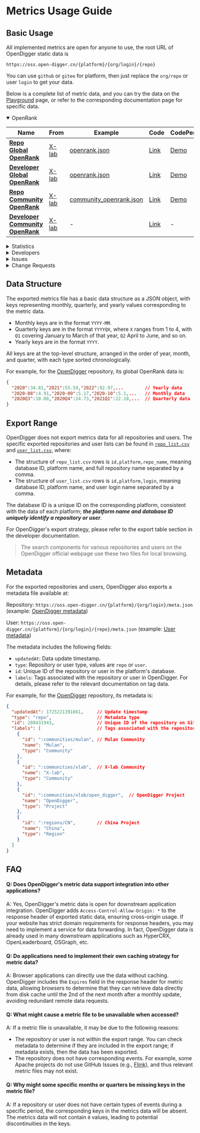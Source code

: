 # Metrics Usage Guide

## Basic Usage

All implemented metrics are open for anyone to use, the root URL of OpenDigger static data is

`https://oss.open-digger.cn/{platform}/{org/login}/{repo}`

You can use `github` or `gitee` for platform, then just replace the `org/repo` or user `login` to get your data.

Below is a complete list of metric data, and you can try the data on the [Playground](playground) page, or refer to the corresponding documentation page for specific data.

<!-- OPENRANK -->
<details id="elevatedbtn" open>
  <summary>OpenRank</summary>
  <table>
    <thead>
      <tr>
        <th width="30%">Name</th>
        <th width="10%">From</th>
        <th width="40%">Example</th>
        <th width="10%">Code</th>
        <th>CodePen</th>
      </tr>
    </thead>
    <tbody>
      <tr>
        <td class="centered-cell"><a href="metrics/openrank/global_openrank"><b>Repo Global OpenRank</b></a></td>
        <td class="centered-cell"><a href="https://blog.frankzhao.cn/how_to_measure_open_source_2/">X-lab</a></td>
        <td class="centered-cell"><a href="https://oss.open-digger.cn/github/X-lab2017/open-digger/openrank.json">openrank.json</a></td>
        <td class="centered-cell"><a href="https://github.com/X-lab2017/open-digger/blob/master/src/metrics/indices.ts#L25">Link</a></td>
        <td class="centered-cell"><a href="https://codepen.io/frank-zsy/pen/bGjyqQj?type=openrank">Demo</a></td>
      </tr>
      <tr>
        <td class="centered-cell"><a href="metrics/openrank/global_openrank"><b>Developer Global OpenRank</b></a></td>
        <td class="centered-cell"><a href="https://blog.frankzhao.cn/how_to_measure_open_source_3/">X-lab</a></td>
        <td class="centered-cell"><a href="https://oss.open-digger.cn/github/frank-zsy/openrank.json">openrank.json</a></td>
        <td class="centered-cell"><a href="https://github.com/X-lab2017/open-digger/blob/master/src/metrics/indices.ts#L57">Link</a></td>
        <td class="centered-cell"><a href="https://codepen.io/frank-zsy/pen/bGjyqQj?type=openrank&name=frank-zsy">Demo</a></td>
      </tr>
      <tr>
        <td class="centered-cell"><a href="metrics/openrank/community_openrank"><b>Repo Community OpenRank</b></a></td>
        <td class="centered-cell"><a href="https://blog.frankzhao.cn/how_to_measure_open_source_3/">X-lab</a></td>
        <td class="centered-cell"><a href="https://oss.open-digger.cn/github/X-lab2017/open-digger/community_openrank.json">community_openrank.json</a></td>
        <td class="centered-cell"><a href="https://github.com/X-lab2017/open-digger/blob/master/src/metrics/indices.ts#L94">Link</a></td>
        <td class="centered-cell"><a href="https://codepen.io/frank-zsy/pen/abjMXBV">Demo</a></td>
      </tr>
      <tr>
        <td class="centered-cell"><a href="metrics/openrank/community_openrank"><b>Developer Community OpenRank</b></a></td>
        <td class="centered-cell"><a href="https://blog.frankzhao.cn/how_to_measure_open_source_3/">X-lab</a></td>
        <td class="centered-cell">-</td>
        <td class="centered-cell"><a href="https://github.com/X-lab2017/open-digger/blob/master/src/metrics/indices.ts#L176">Link</a></td>
        <td class="centered-cell">-</td>
      </tr>
    </tbody>
  </table>
</details>

<!-- STATISTICS -->
<details id="elevatedbtn">
  <summary>Statistics</summary>
  <table>
    <thead>
      <tr>
        <th width="30%">Name</th>
        <th width="10%">From</th>
        <th width="40%">Example</th>
        <th width="10%">Code</th>
        <th>CodePen</th>
      </tr>
    </thead>
    <tbody>
      <tr>
        <td class="centered-cell" rowspan="2"><a href="metrics/activity"><b>Repo Activity</b></a></td>
        <td class="centered-cell" rowspan="2"><a href="https://blog.frankzhao.cn/how_to_measure_open_source_1/">X-lab</a></td>
        <td class="centered-cell"><a href="https://oss.open-digger.cn/github/X-lab2017/open-digger/activity.json">activity.json</a></td>
        <td class="centered-cell" rowspan="2"><a href="https://github.com/X-lab2017/open-digger/blob/master/src/metrics/indices.ts#L277">Link</a></td>
        <td class="centered-cell"><a href="https://codepen.io/frank-zsy/pen/bGjyqQj?type=activity">Demo</a></td>
      </tr>
      <tr>
        <td class="centered-cell"><a href="https://oss.open-digger.cn/github/X-lab2017/open-digger/activity_details.json">activity_details.json</a></td>
        <td class="centered-cell"><a href="https://codepen.io/tyn1998/pen/KKGxVrm">Demo</a></td>
      </tr>
      <tr>
        <td class="centered-cell" rowspan="2"><a href="metrics/activity"><b>Developer Activity</b></a></td>
        <td class="centered-cell" rowspan="2"><a href="https://blog.frankzhao.cn/how_to_measure_open_source_1/">X-lab</a></td>
        <td class="centered-cell"><a href="https://oss.open-digger.cn/github/frank-zsy/activity.json">activity.json</a></td>
        <td class="centered-cell" rowspan="2"><a href="https://github.com/X-lab2017/open-digger/blob/master/src/metrics/indices.ts#L338">Link</a></td>
        <td class="centered-cell"><a href="https://codepen.io/frank-zsy/pen/bGjyqQj?type=activity">Demo</a></td>
      </tr>
      <tr>
        <td class="centered-cell"><a href="https://oss.open-digger.cn/github/frank-zsy/activity_details.json">activity_details.json</a></td>
        <td class="centered-cell">-</td>
      </tr>
      <tr>
        <td class="centered-cell">Stars</td>
        <td class="centered-cell">X-lab</td>
        <td class="centered-cell"><a href="https://oss.open-digger.cn/github/X-lab2017/open-digger/stars.json">stars.json</a></td>
        <td class="centered-cell"><a href="https://github.com/X-lab2017/open-digger/blob/master/src/metrics/metrics.ts#L18">Link</a></td>
        <td class="centered-cell"><a href="https://codepen.io/frank-zsy/pen/MWBdpNg?type=stars">Demo</a></td>
      </tr>
      <tr>
        <td class="centered-cell"><a href="metrics/technical_fork"><b>Technical Fork</b></a></td>
        <td class="centered-cell"><a href="https://chaoss.community/metric-technical-fork/">CHAOSS</a></td>
        <td class="centered-cell"><a href="https://oss.open-digger.cn/github/X-lab2017/open-digger/technical_fork.json">technical_fork.json</a></td>
        <td class="centered-cell"><a href="https://github.com/X-lab2017/open-digger/blob/master/src/metrics/chaoss.ts#L12">Link</a></td>
        <td class="centered-cell"><a href="https://codepen.io/frank-zsy/pen/MWBdpNg?type=technical_fork">Demo</a></td>
      </tr>
      <tr>
        <td class="centered-cell">Attention</td>
        <td class="centered-cell">X-lab</td>
        <td class="centered-cell"><a href="https://oss.open-digger.cn/github/X-lab2017/open-digger/attention.json">attention.json</a></td>
        <td class="centered-cell"><a href="https://github.com/X-lab2017/open-digger/blob/master/src/metrics/indices.ts#L394">Link</a></td>
        <td class="centered-cell"><a href="https://codepen.io/frank-zsy/pen/MWBdpNg?type=attention">Demo</a></td>
      </tr>
      <tr>
        <td class="centered-cell"><a href="metrics/activity_dates_and_times"><b>Activity Dates and Times</b></a></td>
        <td class="centered-cell"><a href="https://chaoss.community/metric-activity-dates-and-times/">CHAOSS</a></td>
        <td class="centered-cell"><a href="https://oss.open-digger.cn/github/X-lab2017/open-digger/active_dates_and_times.json">active_dates_and_times.json</a></td>
        <td class="centered-cell"><a href="https://github.com/X-lab2017/open-digger/blob/master/src/metrics/chaoss.ts#L960">Link</a></td>
        <td class="centered-cell"><a href="https://codepen.io/frank-zsy/pen/jOpQdZZ">Demo</a></td>
      </tr>
    </tbody>
  </table>
</details>

<!-- DEVELOPERS -->
<details id="elevatedbtn">
  <summary>Developers</summary>
  <table>
    <thead>
      <tr>
        <th width="30%">Name</th>
        <th width="10%">From</th>
        <th width="40%">Example</th>
        <th width="10%">Code</th>
        <th>CodePen</th>
      </tr>
    </thead>
    <tbody>
      <tr>
        <td class="centered-cell" rowSpan="2"><a href="metrics/new_contributors"><b>New Contributors</b></a></td>
        <td class="centered-cell" rowSpan="2"><a href="https://chaoss.community/metric-new-contributors/">CHAOSS</a></td>
        <td class="centered-cell"><a href="https://oss.open-digger.cn/github/X-lab2017/open-digger/new_contributors.json">new_contributors.json</a></td>
        <td class="centered-cell" rowSpan="2"><a href="https://github.com/X-lab2017/open-digger/blob/master/src/metrics/chaoss.ts#L747">Link</a></td>
        <td class="centered-cell" rowSpan="2"><a href="https://codepen.io/frank-zsy/pen/RwBmpYZ">Demo</a></td>
      </tr>
      <tr>
        <td class="centered-cell"><a href="https://oss.open-digger.cn/github/X-lab2017/open-digger/new_contributors_detail.json">new_contributors_detail.json</a></td>
      </tr>
      <tr>
        <td class="centered-cell" rowSpan="2"><a href="metrics/contributors"><b>Contributors</b></a></td>
        <td class="centered-cell" rowSpan="2"><a href="https://chaoss.community/metric-contributors/">CHAOSS</a></td>
        <td class="centered-cell"><a href="https://oss.open-digger.cn/github/X-lab2017/open-digger/contributors.json">contributors.json</a></td>
        <td class="centered-cell" rowSpan="2"><a href="https://github.com/X-lab2017/open-digger/blob/master/src/metrics/chaoss.ts#L835">Link</a></td>
        <td class="centered-cell" rowSpan="2"><a href="https://codepen.io/frank-zsy/pen/RwBmpYZ">Demo</a></td>
      </tr>
      <tr>
        <td class="centered-cell"><a href="https://oss.open-digger.cn/github/X-lab2017/open-digger/contributors_detail.json">contributors_detail.json</a></td>
      </tr>
      <tr>
        <td class="centered-cell"><a href="metrics/inactive_contributors"><b>Inactive Contributors</b></a></td>
        <td class="centered-cell"><a href="https://chaoss.community/metric-inactive-contributors/">CHAOSS</a></td>
        <td class="centered-cell"><a href="https://oss.open-digger.cn/github/X-lab2017/open-digger/inactive_contributors.json">inactive_contributors.json</a></td>
        <td class="centered-cell"><a href="https://github.com/X-lab2017/open-digger/blob/master/src/metrics/chaoss.ts#L880">Link</a></td>
        <td class="centered-cell"><a href="https://codepen.io/frank-zsy/pen/RwBmpYZ">Demo</a></td>
      </tr>
      <tr>
        <td class="centered-cell">Participants</td>
        <td class="centered-cell">X-lab</td>
        <td class="centered-cell"><a href="https://oss.open-digger.cn/github/X-lab2017/open-digger/participants.json">participants.json</a></td>
        <td class="centered-cell"><a href="https://github.com/X-lab2017/open-digger/blob/master/src/metrics/metrics.ts#L80">Link</a></td>
        <td class="centered-cell"><a href="https://codepen.io/frank-zsy/pen/RwBmpYZ">Demo</a></td>
      </tr>
      <tr>
        <td class="centered-cell" rowSpan="2"><a href="metrics/contributor_absence_factor"><b>Contributor Absence Factor</b></a></td>
        <td class="centered-cell" rowSpan="2"><a href="https://chaoss.community/kb/metric-contributor-absence-factor/">CHAOSS</a></td>
        <td class="centered-cell"><a href="https://oss.open-digger.cn/github/X-lab2017/open-digger/bus_factor.json">bus_factor.json</a></td>
        <td class="centered-cell" rowSpan="2"><a href="https://github.com/X-lab2017/open-digger/blob/master/src/metrics/chaoss.ts#L672">Link</a></td>
        <td class="centered-cell" rowSpan="2"><a href="https://codepen.io/frank-zsy/pen/bGjyqQj?type=bus_factor">Demo</a></td>
      </tr>
      <tr>
        <td class="centered-cell"><a href="https://oss.open-digger.cn/github/X-lab2017/open-digger/bus_factor_detail.json">bus_factor_detail.json</a></td>
      </tr>
    </tbody>
  </table>
</details>

<!-- ISSUES -->
<details id="elevatedbtn">
  <summary>Issues</summary>
  <table>
    <thead>
      <tr>
        <th width="30%">Name</th>
        <th width="10%">From</th>
        <th width="40%">Example</th>
        <th width="10%">Code</th>
        <th>CodePen</th>
      </tr>
    </thead>
    <tbody>
      <tr>
        <td class="centered-cell"><a href="metrics/issue_new"><b>Issues new</b></a></td>
        <td class="centered-cell"><a href="https://chaoss.community/metric-issues-new/">CHAOSS</a></td>
        <td class="centered-cell"><a href="https://oss.open-digger.cn/github/X-lab2017/open-digger/issues_new.json">issues_new.json</a></td>
        <td class="centered-cell"><a href="https://github.com/X-lab2017/open-digger/blob/master/src/metrics/chaoss.ts#L128">Link</a></td>
        <td class="centered-cell" rowSpan="3"><a href="https://codepen.io/frank-zsy/pen/mdjaZMw">Demo</a></td>
      </tr>
      <tr>
        <td class="centered-cell"><a href="metrics/issue_closed"><b>Issues Closed</b></a></td>
        <td class="centered-cell"><a href="https://chaoss.community/metric-issues-closed/">CHAOSS</a></td>
        <td class="centered-cell"><a href="https://oss.open-digger.cn/github/X-lab2017/open-digger/issues_closed.json">issues_closed.json</a></td>
        <td class="centered-cell"><a href="https://github.com/X-lab2017/open-digger/blob/master/src/metrics/chaoss.ts#L193">Link</a></td>
      </tr>
      <tr>
        <td class="centered-cell">Issue Comments</td>
        <td class="centered-cell">X-lab</td>
        <td class="centered-cell"><a href="https://oss.open-digger.cn/github/X-lab2017/open-digger/issue_comments.json">issue_comments.json</a></td>
        <td class="centered-cell"><a href="https://github.com/X-lab2017/open-digger/blob/master/src/metrics/metrics.ts#L49">Link</a></td>
      </tr>
      <tr>
        <td class="centered-cell"><a href="metrics/issue_response_time"><b>Issue Response Time</b></a></td>
        <td class="centered-cell"><a href="https://chaoss.community/metric-issue-response-time/">CHAOSS</a></td>
        <td class="centered-cell"><a href="https://oss.open-digger.cn/github/X-lab2017/open-digger/issue_response_time.json">issue_response_time.json</a></td>
        <td class="centered-cell"><a href="https://github.com/X-lab2017/open-digger/blob/master/src/metrics/chaoss.ts#L357">Link</a></td>
        <td class="centered-cell"><a href="https://codepen.io/frank-zsy/pen/VwBqwaP?type=issue_response_time">Demo</a></td>
      </tr>
      <tr>
        <td class="centered-cell"><a href="metrics/issue_resolution_duration"><b>Issue Resolution Duration</b></a></td>
        <td class="centered-cell"><a href="https://chaoss.community/metric-issue-resolution-duration/">CHAOSS</a></td>
        <td class="centered-cell"><a href="https://oss.open-digger.cn/github/X-lab2017/open-digger/issue_resolution_duration.json">issue_resolution_duration.json</a></td>
        <td class="centered-cell"><a href="https://github.com/X-lab2017/open-digger/blob/master/src/metrics/chaoss.ts#L292">Link</a></td>
        <td class="centered-cell"><a href="https://codepen.io/frank-zsy/pen/VwBqwaP?type=issue_resolution_duration">Demo</a></td>
      </tr>
      <tr>
        <td class="centered-cell"><a href="metrics/issue_age"><b>Issue Age</b></a></td>
        <td class="centered-cell"><a href="https://chaoss.community/metric-issue-age/">CHAOSS</a></td>
        <td class="centered-cell"><a href="https://oss.open-digger.cn/github/X-lab2017/open-digger/issue_age.json">issue_age.json</a></td>
        <td class="centered-cell"><a href="https://github.com/X-lab2017/open-digger/blob/master/src/metrics/chaoss.ts#L426">Link</a></td>
        <td class="centered-cell"><a href="https://codepen.io/frank-zsy/pen/VwBqwaP?type=issue_age">Demo</a></td>
      </tr>
    </tbody>
  </table>
</details>

<!-- CHANGE REQUESTS -->
<details id="elevatedbtn">
  <summary>Change Requests</summary>
  <table>
    <thead>
      <tr>
        <th width="30%">Name</th>
        <th width="10%">From</th>
        <th width="40%">Example</th>
        <th width="10%">Code</th>
        <th>CodePen</th>
      </tr>
    </thead>
    <tbody>
      <tr>
        <td class="centered-cell"><a href="metrics/change_requests"><b>Change Requests</b></a></td>
        <td class="centered-cell"><a href="链接https://chaoss.community/metric-change-requests/">CHAOSS</a></td>
        <td class="centered-cell"><a href="https://oss.open-digger.cn/github/X-lab2017/open-digger/change_requests.json">change_requests.json</a></td>
        <td class="centered-cell"><a href="https://github.com/X-lab2017/open-digger/blob/master/src/metrics/chaoss.ts#L697">Link</a></td>
        <td class="centered-cell" rowSpan="3"><a href="https://codepen.io/frank-zsy/pen/bGjPGxw">Demo</a></td>
      </tr>
      <tr>
        <td class="centered-cell"><a href="metrics/change_requests_accepted"><b>Change Requests Accepted</b></a></td>
        <td class="centered-cell"><a href="https://chaoss.community/metric-change-requests-accepted/">CHAOSS</a></td>
        <td class="centered-cell"><a href="https://oss.open-digger.cn/github/X-lab2017/open-digger/change_requests_accepted.json">change_requests_accepted.json</a></td>
        <td class="centered-cell"><a href="https://github.com/X-lab2017/open-digger/blob/master/src/metrics/chaoss.ts#L497">Link</a></td>
      </tr>
      <tr>
        <td class="centered-cell"><a href="metrics/change_requests_reviews"><b>Change Requests Reviews</b></a></td>
        <td class="centered-cell"><a href="https://chaoss.community/metric-change-request-reviews/">CHAOSS</a></td>
        <td class="centered-cell"><a href="https://oss.open-digger.cn/github/X-lab2017/open-digger/change_requests_reviews.json">change_requests_reviews.json</a></td>
        <td class="centered-cell"><a href="https://github.com/X-lab2017/open-digger/blob/master/src/metrics/chaoss.ts#L734">Link</a></td>
      </tr>
      <tr>
        <td class="centered-cell"><a href="metrics/change_requests_response_time"><b>Change Request Response Time</b></a></td>
        <td class="centered-cell"><a href="https://chaoss.community/metric-issue-response-time/">CHAOSS</a></td>
        <td class="centered-cell"><a href="https://oss.open-digger.cn/github/X-lab2017/open-digger/change_request_response_time.json">change_request_response_time.json</a></td>
        <td class="centered-cell"><a href="https://github.com/X-lab2017/open-digger/blob/master/src/metrics/chaoss.ts#L415">Link</a></td>
        <td class="centered-cell"><a href="https://codepen.io/frank-zsy/pen/VwBqwaP?type=change_request_response_time">Demo</a></td>
      </tr>
      <tr>
        <td class="centered-cell"><a href="metrics/change_requests_resolution_duration"><b>Change Request Resolution Duration</b></a></td>
        <td class="centered-cell"><a href="https://chaoss.community/metric-issue-resolution-duration/">CHAOSS</a></td>
        <td class="centered-cell"><a href="https://oss.open-digger.cn/github/X-lab2017/open-digger/change_request_resolution_duration.json">change_request_resolution_duration.json</a></td>
        <td class="centered-cell"><a href="https://github.com/X-lab2017/open-digger/blob/master/src/metrics/chaoss.ts#L341">Link</a></td>
        <td class="centered-cell"><a href="https://codepen.io/frank-zsy/pen/VwBqwaP?type=change_request_resolution_duration">Demo</a></td>
      </tr>
      <tr>
        <td class="centered-cell"><a href="metrics/change_requests_age"><b>Change Request Age</b></a></td>
        <td class="centered-cell"><a href="https://chaoss.community/metric-issue-age/">CHAOSS</a></td>
        <td class="centered-cell"><a href="https://oss.open-digger.cn/github/X-lab2017/open-digger/change_request_age.json">change_request_age.json</a></td>
        <td class="centered-cell"><a href="https://github.com/X-lab2017/open-digger/blob/master/src/metrics/chaoss.ts#L494">Link</a></td>
        <td class="centered-cell"><a href="https://codepen.io/frank-zsy/pen/VwBqwaP?type=change_request_age">Demo</a></td>
      </tr>
      <tr>
        <td class="centered-cell" rowSpan="3"><a href="metrics/code_changes_lines"><b>Code Change Lines</b></a></td>
        <td class="centered-cell" rowspan="3"><a href="https://chaoss.community/metric-code-changes-lines/">CHAOSS</a></td>
        <td class="centered-cell"><a href="https://oss.open-digger.cn/github/X-lab2017/open-digger/code_change_lines_add.json">code_change_lines_add.json</a></td>
        <td class="centered-cell" rowspan="3"><a href="https://github.com/X-lab2017/open-digger/blob/master/src/metrics/chaoss.ts#L94">Link</a></td>
        <td class="centered-cell" rowspan="3"><a href="https://codepen.io/frank-zsy/pen/dyjByKL">Demo</a></td>
      </tr>
      <tr>
        <td class="centered-cell"><a href="https://oss.open-digger.cn/github/X-lab2017/open-digger/code_change_lines_remove.json">code_change_lines_remove.json</a></td>
      </tr>
      <tr>
        <td class="centered-cell"><a href="https://oss.open-digger.cn/github/X-lab2017/open-digger/code_change_lines_sum.json">code_change_lines_sum.json</a></td>
      </tr>
    </tbody>
  </table>
</details>

## Data Structure

The exported metrics file has a basic data structure as a JSON object, with keys representing monthly, quarterly, and yearly values corresponding to the metric data.

- Monthly keys are in the format `YYYY-MM`.
- Quarterly keys are in the format `YYYYQX`, where `X` ranges from 1 to 4, with `Q1` covering January to March of that year, `Q2` April to June, and so on.
- Yearly keys are in the format `YYYY`.

All keys are at the top-level structure, arranged in the order of year, month, and quarter, with each type sorted chronologically.

For example, for the [OpenDigger](https://github.com/X-lab2017/open-digger) repository, its global OpenRank data is:

```json
{
  "2020":34.81,"2021":55.59,"2022":92.97,...        // Yearly data
  "2020-08":4.91,"2020-09":5.17,"2020-10":5.1,...   // Monthly data
  "2020Q3":10.08,"2020Q4":24.73,"2021Q1":22.18,...  // Quarterly data
}
```

## Export Range

OpenDigger does not export metrics data for all repositories and users. The specific exported repositories and user lists can be found in [`repo_list.csv`](https://oss.open-digger.cn/repo_list.csv) and [`user_list.csv`](https://oss.open-digger.cn/user_list.csv), where:

- The structure of `repo_list.csv` rows is `id,platform,repo_name`, meaning database ID, platform name, and full repository name separated by a comma.
- The structure of `user_list.csv` rows is `id,platform,login`, meaning database ID, platform name, and user login name separated by a comma.

The database ID is a unique ID on the corresponding platform, consistent with the data of each platform; ***the platform name and database ID uniquely identify a repository or user***.

For OpenDigger's export strategy, please refer to the export table section in the developer documentation.

> The search components for various repositories and users on the OpenDigger official webpage use these two files for local browsing.

## Metadata

For the exported repositories and users, OpenDigger also exports a metadata file available at:

Repository: `https://oss.open-digger.cn/{platform}/{org/login}/meta.json` (example: [OpenDigger metadata](https://oss.open-digger.cn/github/X-lab2017/open-digger/meta.json))

User: `https://oss.open-digger.cn/{platform}/{org/login}/{repo}/meta.json` (example: [User metadata](https://oss.open-digger.cn/github/frank-zsy/meta.json))

The metadata includes the following fields:

- `updatedAt`: Data update timestamp.
- `type`: Repository or user type, values are `repo` or `user`.
- `id`: Unique ID of the repository or user in the platform's database.
- `labels`: Tags associated with the repository or user in OpenDigger. For details, please refer to the relevant documentation on tag data.

For example, for the [OpenDigger](https://github.com/X-lab2017/open-digger) repository, its metadata is:

```json
{
  "updatedAt": 1725221391661,     // Update timestamp
  "type": "repo",                 // Metadata type
  "id": 288431943,                // Unique ID of the repository on GitHub
  "labels": [                     // Tags associated with the repository
    {
      "id": ":communities/mulan", // Mulan Community
      "name": "Mulan",
      "type": "Community"
    },
    {
      "id": ":communities/xlab",  // X-lab Community
      "name": "X-lab",
      "type": "Community"
    },
    {
      "id": ":communities/xlab/open_digger",  // OpenDigger Project
      "name": "OpenDigger",
      "type": "Project"
    },
    {
      "id": ":regions/CN",        // China Project
      "name": "China",
      "type": "Region"
    }
  ]
}
```

## FAQ

#### Q: Does OpenDigger's metric data support integration into other applications?

A: Yes, OpenDigger's metric data is open for downstream application integration. OpenDigger adds `Access-Control-Allow-Origin: *` to the response header of exported static data, ensuring cross-origin usage. If your website has strict domain requirements for response headers, you may need to implement a service for data forwarding. In fact, OpenDigger data is already used in many downstream applications such as HyperCRX, OpenLeaderboard, OSGraph, etc.

#### Q: Do applications need to implement their own caching strategy for metric data?

A: Browser applications can directly use the data without caching. OpenDigger includes the `Expires` field in the response header for metric data, allowing browsers to determine that they can retrieve data directly from disk cache until the 2nd of the next month after a monthly update, avoiding redundant remote data requests.

#### Q: What might cause a metric file to be unavailable when accessed?

A: If a metric file is unavailable, it may be due to the following reasons:
- The repository or user is not within the export range. You can check metadata to determine if they are included in the export range; if metadata exists, then the data has been exported.
- The repository does not have corresponding events. For example, some Apache projects do not use GitHub Issues (e.g., [Flink](https://github.com/apache/flink)), and thus relevant metric files may not exist.

#### Q: Why might some specific months or quarters be missing keys in the metric file?

A: If a repository or user does not have certain types of events during a specific period, the corresponding keys in the metrics data will be absent. The metrics data will not contain `0` values, leading to potential discontinuities in the keys.
